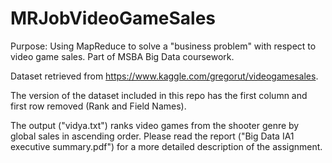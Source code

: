 # MRJobVideoGameSales
Purpose: Using MapReduce to solve a "business problem" with respect to video game sales. Part of MSBA Big Data coursework.

Dataset retrieved from https://www.kaggle.com/gregorut/videogamesales. 

The version of the dataset included in this repo has the first column and first row removed (Rank and Field Names).

The output ("vidya.txt") ranks video games from the shooter genre by global sales in ascending order.
Please read the report ("Big Data IA1 executive summary.pdf") for a more detailed description of the assignment.

